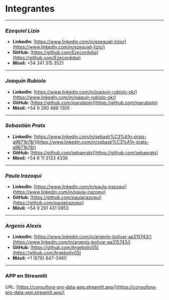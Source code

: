 # Integrantes

---

### **_Ezequiel Lizio_**
- **LinkedIn:** [https://www.linkedin.com/in/ezequiel-lizio/](https://www.linkedin.com/in/ezequiel-lizio/)
- **GitHub:** [https://github.com/Ezecordoba](https://github.com/Ezecordoba)
- **Móvil:** +54 341 315 3521

---

### **_Joaquín Rubiolo_**
- **LinkedIn:** [https://www.linkedin.com/in/joaquin-rubiolo-ok/](https://www.linkedin.com/in/joaquin-rubiolo-ok/)
- **GitHub:** [https://github.com/joarubiolo](https://github.com/joarubiolo)
- **Móvil:** +54 9 280 488 1305

---

### **_Sebastián Prats_**
- **LinkedIn:** [https://www.linkedin.com/in/sebasti%C3%A1n-prats-a9671b78/](https://www.linkedin.com/in/sebasti%C3%A1n-prats-a9671b78/)
- **GitHub:** [https://github.com/sebaprats](https://github.com/sebaprats)
- **Móvil:** +54 9 11 3133 4336

---

### **_Paula Irazoqui_**
- **LinkedIn:** [https://www.linkedin.com/in/paula-irazoqui](https://www.linkedin.com/in/paula-irazoqui)
- **GitHub:** [https://github.com/paulairazoqui](https://github.com/paulairazoqui)
- **Móvil:** +54 9 291 431 0853

---

### **_Argenis Alexis_**
- **LinkedIn:** [https://www.linkedin.com/in/argenis-bolivar-aa315743/](https://www.linkedin.com/in/argenis-bolivar-aa315743/)
- **GitHub:** [https://github.com/Argeboliv05](https://github.com/Argeboliv05)
- **Móvil:** +1 (678) 847-3460

---
### **APP en Streamlit**
URL: [https://consultora-pro-data-app.streamlit.app/](https://consultora-pro-data-app.streamlit.app/)
